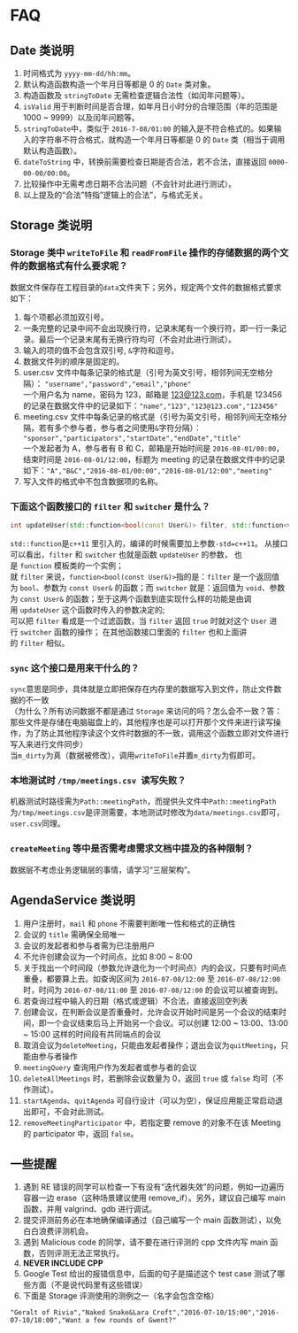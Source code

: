 # FAQ

## Date 类说明
1. 时间格式为 `yyyy-mm-dd/hh:mm`。
2. 默认构造函数构造一个年月日等都是 0 的 `Date` 类对象。
3. 构造函数及 `stringToDate` 无需检查逻辑合法性（如闰年问题等）。
4. `isValid` 用于判断时间是否合理，如年月日小时分的合理范围（年的范围是 1000 ~ 9999）以及闰年问题等。
5. `stringToDate`中，类似于 `2016-7-08/01:00` 的输入是不符合格式的。如果输入的字符串不符合格式，就构造一个年月日等都是 0 的 `Date` 类（相当于调用默认构造函数）。
6. `dateToString` 中，转换前需要检查日期是否合法，若不合法，直接返回 `0000-00-00/00:00`。
7. 比较操作中无需考虑日期不合法问题（不会针对此进行测试）。
8. 以上提及的“合法”特指”逻辑上的合法”，与格式无关。

## Storage 类说明

### Storage 类中 `writeToFile` 和 `readFromFile` 操作的存储数据的两个文件的数据格式有什么要求呢？
数据文件保存在工程目录的`data`文件夹下；另外，规定两个文件的数据格式要求如下：

1. 每个项都必须加双引号。
2. 一条完整的记录中间不会出现换行符，记录末尾有一个换行符，即一行一条记录。最后一个记录末尾有无换行符均可（不会对此进行测试）。
3. 输入的项的值不会包含双引号, `&`字符和逗号。
4. 数据文件列的顺序是固定的。
5. user.csv 文件中每条记录的格式是（引号为英文引号，相邻列间无空格分隔）： `"username","password","email","phone"`  
   一个用户名为 name，密码为 123，邮箱是 123@123.com，手机是 123456 的记录在数据文件中的记录如下：`"name","123","123@123.com","123456"`
6. meeting.csv 文件中每条记录的格式是（引号为英文引号，相邻列间无空格分隔，若有多个参与者，参与者之间使用`&`字符分隔）： `"sponsor","participators","startDate","endDate","title"`  
   一个发起者为 A，参与者有 B 和 C，邮箱是开始时间是 `2016-08-01/00:00`，结束时间是 `2016-08-01/12:00`，标题为 meeting 的记录在数据文件中的记录如下：`"A","B&C","2016-08-01/00:00","2016-08-01/12:00","meeting"`
7. 写入文件的格式中不包含数据项的名称。

### 下面这个函数接口的 `filter` 和 `switcher` 是什么？
```cpp
int updateUser(std::function<bool(const User&)> filter, std::function<void(User&)> switcher);
```
`std::function`是`c++11` 里引入的，编译的时候需要加上参数`-std=c++11`。 从接口可以看出，`filter` 和 `switcher` 也就是函数 `updateUser` 的参数， 也是 `function` 模板类的一个实例；  
就 `filter` 来说，`function<bool(const User&)>`指的是：`filter` 是一个返回值为 `bool`、参数为 `const User&` 的函数；而 `switcher` 就是：返回值为 `void`、参数为 `const User&` 的函数；至于这两个函数到底实现什么样的功能是由调用 `updateUser` 这个函数时传入的参数决定的;<br />可以把 `filter` 看成是一个过滤函数，当 `filter` 返回 `true` 时就对这个 `User` 进行 `switcher` 函数的操作； 在其他函数接口里面的 `filter` 也和上面讲的 `filter` 相似。

### `sync` 这个接口是用来干什么的？
`sync`意思是同步，具体就是立即把保存在内存里的数据写入到文件，防止文件数据的不一致  
（为什么？所有访问数据不都是通过 `Storage` 来访问的吗？怎么会不一致？答：那些文件是存储在电脑磁盘上的，其他程序也是可以打开那个文件来进行读写操作，为了防止其他程序读这个文件时数据的不一致，调用这个函数立即对文件进行写入来进行文件同步）  
当`m_dirty`为真（数据被修改），调用`writeToFile`并置`m_dirty`为假即可。

### 本地测试时 `/tmp/meetings.csv `读写失败？
机器测试时路径需为`Path::meetingPath`，而提供头文件中`Path::meetingPath`为`/tmp/meetings.csv`是评测需要，本地测试时修改为`data/meetings.csv`即可，`user.csv`同理。

### `createMeeting` 等中是否需考虑需求文档中提及的各种限制？
数据层不考虑业务逻辑层的事情，请学习“三层架构”。

## AgendaService 类说明

1. 用户注册时，`mail` 和 `phone` 不需要判断唯一性和格式的正确性
2. 会议的 `title` 需确保全局唯一
3. 会议的发起者和参与者需为已注册用户
4. 不允许创建会议为一个时间点，比如 8:00 ~ 8:00
5. 关于找出一个时间段（参数允许退化为一个时间点）内的会议，只要有时间点重叠，都要算上去。如查询区间为 `2016-07-08/12:00` 至 `2016-07-08/12:00` 时，时间为 `2016-07-08/11:00` 至 `2016-07-08/12:00` 的会议可以被查询到。
6. 若查询过程中输入的日期（格式或逻辑）不合法，直接返回空列表
7. 创建会议，在判断会议是否重叠时，允许会议开始时间是另一个会议的结束时间，即一个会议结束后马上开始另一个会议。可以创建 12:00 ~ 13:00、13:00 ~ 15:00 这样的时间段有共同端点的会议
8. 取消会议为`deleteMeeting`，只能由发起者操作；退出会议为`quitMeeting`，只能由参与者操作
9. `meetingQuery` 查询用户作为发起者或参与者的会议
10. `deleteAllMeetings` 时，若删除会议数量为 0，返回 `true` 或 `false` 均可（不作测试）。
11. `startAgenda`、`quitAgenda` 可自行设计（可以为空），保证应用能正常启动退出即可，不会对此测试。
12. `removeMeetingParticipator` 中，若指定要 remove 的对象不在该 Meeting 的 participator 中，返回 `false`。

## 一些提醒

1. 遇到 RE 错误的同学可以检查一下有没有“迭代器失效”的问题，例如一边遍历容器一边 erase（这种场景建议使用 remove_if）。另外，建议自己编写 main 函数，并用 valgrind、gdb 进行调试。
2. 提交评测前务必在本地确保编译通过（自己编写一个 main 函数测试），以免白白浪费评测机会。
3. 遇到 Malicious code 的同学，请不要在进行评测的 cpp 文件内写 main 函数，否则评测无法正常执行。
4. **NEVER INCLUDE CPP**
5. Google Test 给出的报错信息中，后面的句子是描述这个 test case 测试了哪些方面（不是说代码里有这些错误）
6. 下面是 Storage 评测使用的测例之一（名字会包含空格）
```
"Geralt of Rivia","Naked Snake&Lara Croft","2016-07-10/15:00","2016-07-10/18:00","Want a few rounds of Gwent?"
```
